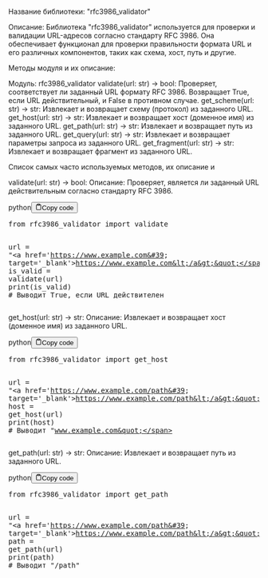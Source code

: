 <p>Название библиотеки: "rfc3986_validator"</p>
<p>Описание: Библиотека "rfc3986_validator" используется для проверки и валидации URL-адресов согласно стандарту RFC 3986.
Она обеспечивает функционал для проверки правильности формата URL и его различных компонентов, таких как схема, хост, путь и другие.</p>
<p>Методы модуля и их описание:</p>
<p>Модуль: rfc3986_validator
validate(url: str) -&gt; bool: Проверяет, соответствует ли заданный URL формату RFC 3986. Возвращает True, если URL действительный, и False в противном случае.
get_scheme(url: str) -&gt; str: Извлекает и возвращает схему (протокол) из заданного URL.
get_host(url: str) -&gt; str: Извлекает и возвращает хост (доменное имя) из заданного URL.
get_path(url: str) -&gt; str: Извлекает и возвращает путь из заданного URL.
get_query(url: str) -&gt; str: Извлекает и возвращает параметры запроса из заданного URL.
get_fragment(url: str) -&gt; str: Извлекает и возвращает фрагмент из заданного URL.</p>
<p>Список самых часто используемых методов, их описание и</p>
<p>validate(url: str) -&gt; bool:
Описание: Проверяет, является ли заданный URL действительным согласно стандарту RFC 3986.</p>
<div class="code-element"><div class="lang-line"><text>python</text><button class="copy-button" id="codeb7381b53bf9556bbe4c7e4c8197ab80eb" onclick="copyCode(codeb7381b53bf9556bbe4c7e4c8197ab80e, codeb7381b53bf9556bbe4c7e4c8197ab80eb)"><svg stroke="currentColor" fill="none" stroke-width="2" viewBox="0 0 24 24" stroke-linecap="round" stroke-linejoin="round" class="h-4 w-4" height="1em" width="1em" xmlns="http://www.w3.org/2000/svg"><path d="M16 4h2a2 2 0 0 1 2 2v14a2 2 0 0 1-2 2H6a2 2 0 0 1-2-2V6a2 2 0 0 1 2-2h2"></path><rect x="8" y="2" width="8" height="4" rx="1" ry="1"></rect></svg><text>Copy code</text></button></div><div class="code" id="codeb7381b53bf9556bbe4c7e4c8197ab80e"><div class="highlight"><pre><span></span><span class="kn">from</span> <span class="nn">rfc3986_validator</span> <span class="kn">import</span> <span class="n">validate</span>

<span class="n">url</span> <span class="o">=</span> <span class="s2">&quot;&lt;a href=&#39;https://www.example.com&#39; target=&#39;_blank&#39;&gt;https://www.example.com&lt;/a&gt;&quot;</span>
<span class="n">is_valid</span> <span class="o">=</span> <span class="n">validate</span><span class="p">(</span><span class="n">url</span><span class="p">)</span>
<span class="nb">print</span><span class="p">(</span><span class="n">is_valid</span><span class="p">)</span>  <span class="c1"># Выводит True, если URL действителен</span>
</pre></div></div></div>

<p>get_host(url: str) -&gt; str:
Описание: Извлекает и возвращает хост (доменное имя) из заданного URL.</p>
<div class="code-element"><div class="lang-line"><text>python</text><button class="copy-button" id="codef7b19104aac0e2afd1a4694985b6eabab" onclick="copyCode(codef7b19104aac0e2afd1a4694985b6eaba, codef7b19104aac0e2afd1a4694985b6eabab)"><svg stroke="currentColor" fill="none" stroke-width="2" viewBox="0 0 24 24" stroke-linecap="round" stroke-linejoin="round" class="h-4 w-4" height="1em" width="1em" xmlns="http://www.w3.org/2000/svg"><path d="M16 4h2a2 2 0 0 1 2 2v14a2 2 0 0 1-2 2H6a2 2 0 0 1-2-2V6a2 2 0 0 1 2-2h2"></path><rect x="8" y="2" width="8" height="4" rx="1" ry="1"></rect></svg><text>Copy code</text></button></div><div class="code" id="codef7b19104aac0e2afd1a4694985b6eaba"><div class="highlight"><pre><span></span><span class="kn">from</span> <span class="nn">rfc3986_validator</span> <span class="kn">import</span> <span class="n">get_host</span>

<span class="n">url</span> <span class="o">=</span> <span class="s2">&quot;&lt;a href=&#39;https://www.example.com/path&#39; target=&#39;_blank&#39;&gt;https://www.example.com/path&lt;/a&gt;&quot;</span>
<span class="n">host</span> <span class="o">=</span> <span class="n">get_host</span><span class="p">(</span><span class="n">url</span><span class="p">)</span>
<span class="nb">print</span><span class="p">(</span><span class="n">host</span><span class="p">)</span>  <span class="c1"># Выводит &quot;www.example.com&quot;</span>
</pre></div></div></div>

<p>get_path(url: str) -&gt; str:
Описание: Извлекает и возвращает путь из заданного URL.</p>
<div class="code-element"><div class="lang-line"><text>python</text><button class="copy-button" id="code3119e5eb48d3d389b2b72d8075a92de5b" onclick="copyCode(code3119e5eb48d3d389b2b72d8075a92de5, code3119e5eb48d3d389b2b72d8075a92de5b)"><svg stroke="currentColor" fill="none" stroke-width="2" viewBox="0 0 24 24" stroke-linecap="round" stroke-linejoin="round" class="h-4 w-4" height="1em" width="1em" xmlns="http://www.w3.org/2000/svg"><path d="M16 4h2a2 2 0 0 1 2 2v14a2 2 0 0 1-2 2H6a2 2 0 0 1-2-2V6a2 2 0 0 1 2-2h2"></path><rect x="8" y="2" width="8" height="4" rx="1" ry="1"></rect></svg><text>Copy code</text></button></div><div class="code" id="code3119e5eb48d3d389b2b72d8075a92de5"><div class="highlight"><pre><span></span><span class="kn">from</span> <span class="nn">rfc3986_validator</span> <span class="kn">import</span> <span class="n">get_path</span>

<span class="n">url</span> <span class="o">=</span> <span class="s2">&quot;&lt;a href=&#39;https://www.example.com/path&#39; target=&#39;_blank&#39;&gt;https://www.example.com/path&lt;/a&gt;&quot;</span>
<span class="n">path</span> <span class="o">=</span> <span class="n">get_path</span><span class="p">(</span><span class="n">url</span><span class="p">)</span>
<span class="nb">print</span><span class="p">(</span><span class="n">path</span><span class="p">)</span>  <span class="c1"># Выводит &quot;/path&quot;</span>
</pre></div></div></div>